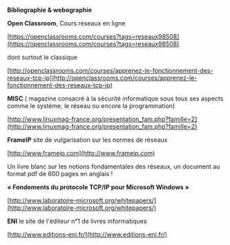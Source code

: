 **Bibliographie & webographie**

**Open Classroom**, Cours réseaux en ligne

[](https://openclassrooms.com/courses?tags=reseaux98508)[https://openclassrooms.com/courses?tags=reseaux98508](https://openclassrooms.com/courses?tags=reseaux98508)

dont surtout le classique

[](http://openclassrooms.com/courses/apprenez-le-fonctionnement-des-reseaux-tcp-ip)[http://openclassrooms.com/courses/apprenez-le-fonctionnement-des-reseaux-tcp-ip](http://openclassrooms.com/courses/apprenez-le-fonctionnement-des-reseaux-tcp-ip)

**MISC** ( magazine consacré à la sécurité informatique sous tous ses aspects comme le système, le réseau ou encore la programmation)

[](http://www.linuxmag-france.org/presentation_fam.php?famille=2)[http://www.linuxmag-france.org/presentation_fam.php?famille=2](http://www.linuxmag-france.org/presentation_fam.php?famille=2)

**FrameIP** site de vulgarisation sur les normes de réseaux

[](http://www.frameip.com/)[http://www.frameip.com](http://www.frameip.com)

Un livre blanc sur les notions fondamentales des réseaux, un document au format pdf de 600 pages en anglais !

**« Fondements du protocole TCP/IP pour Microsoft Windows »**

[](http://www.laboratoire-microsoft.org/whitepapers/)[http://www.laboratoire-microsoft.org/whitepapers/](http://www.laboratoire-microsoft.org/whitepapers/)

**ENI** le site de l'éditeur n°1 de livres informatiques

[](http://www.editions-eni.fr/)[http://www.editions-eni.fr/](http://www.editions-eni.fr/)